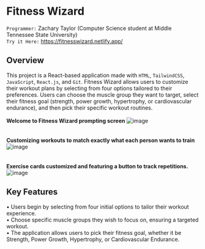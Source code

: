 # Fitness Wizard

`Programmer:` Zachary Taylor (Computer Science student at Middle Tennessee State University) <br>
`Try it Here:` https://fitnesswizard.netlify.app/ 

## Overview

This project is a React-based application made with `HTML`, `TailwindCSS`, `JavaScript`, `React.js`, and `Git`. Fitness Wizard allows users to customize their workout plans by selecting from four options tailored to their preferences. Users can choose the muscle group they want to target, select their fitness goal (strength, power growth, hypertrophy, or cardiovascular endurance), and then pick their specific workout routines.
<br>
<br>
**Welcome to Fitness Wizard prompting screen** 
![image](https://github.com/ZachTaylor2002/Fitness-Wizard/assets/124469454/c2671ba1-b20f-4a3e-88ac-1c126c555eee)
<br>
<br>
<br>
 **Customizing workouts to match exactly what each person wants to train**
![image](https://github.com/ZachTaylor2002/Fitness-Wizard/assets/124469454/ae5dd09f-1734-4aa7-be9a-452a3bdb46ec)
<br>
<br>
<br>
**Exercise cards customized and featuring a button to track repetitions.** 
![image](https://github.com/ZachTaylor2002/Fitness-Wizard/assets/124469454/7bdfbc60-3fcc-42b1-b928-739acbac62ee)

## Key Features
• Users begin by selecting from four initial options to tailor their workout experience.<br>
• Choose specific muscle groups they wish to focus on, ensuring a targeted workout.<br>
• The application allows users to pick their fitness goal, whether it be Strength, Power Growth, Hypertrophy, or Cardiovascular Endurance.
